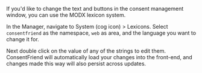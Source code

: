 If you'd like to change the text and buttons in the consent management window, you can use the MODX lexicon system. 

In the Manager, navigate to System (cog icon) > Lexicons. Select `consentfriend` as the namespace, `web` as area, and the language you want to change it for.

Next double click on the value of any of the strings to edit them. ConsentFriend will automatically load your changes into the front-end, and changes made this way will also persist across updates.
